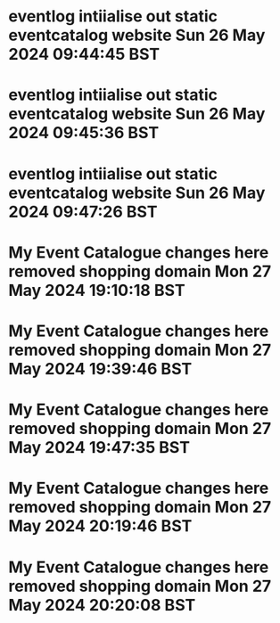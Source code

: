 # eventlog intiialise out static eventcatalog website Sun 26 May 2024 09:44:45 BST
# eventlog intiialise out static eventcatalog website Sun 26 May 2024 09:45:36 BST
# eventlog intiialise out static eventcatalog website Sun 26 May 2024 09:47:26 BST
# My Event Catalogue changes here removed shopping domain Mon 27 May 2024 19:10:18 BST
# My Event Catalogue changes here removed shopping domain Mon 27 May 2024 19:39:46 BST
# My Event Catalogue changes here removed shopping domain Mon 27 May 2024 19:47:35 BST
# My Event Catalogue changes here removed shopping domain Mon 27 May 2024 20:19:46 BST
# My Event Catalogue changes here removed shopping domain Mon 27 May 2024 20:20:08 BST
